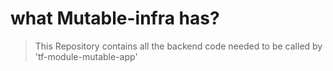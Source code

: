 # what Mutable-infra has?
> This Repository contains all the backend code needed to be called by 'tf-module-mutable-app'